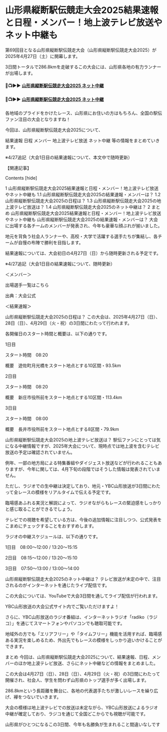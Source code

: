 # 山形県縦断駅伝競走大会2025結果速報と日程・メンバー！地上波テレビ放送やネット中継も
第69回目となる山形県縦断駅伝競走大会（山形県縦断駅伝競走大会2025）が2025年4月27日（土）に開幕します。

3日間トータルで286.8kmを走破するこの大会には、山形県各地の有力ランナーが出場します。

#### 🔴📺▶▶ [山形県縦断駅伝競走大会2025 ネット中継](https://jsports-hq.com/athletics/)

#### 🔴📺▶▶ [山形県縦断駅伝競走大会2025 ネット中継](https://jsports-hq.com/athletics/)

各地域のプライドをかけたレース、山形県にお住いの方はもちろん、全国の駅伝ファン注目の大会となりますね！

今回は、山形県縦断駅伝競走大会2025について、

結果速報
日程
メンバー
地上波テレビ放送
ネット中継
等の情報をまとめていきます。

※4/27追記（大会1日目の結果速報について、本文中で随時更新）

【関連記事】



Contents [hide]

1 山形県縦断駅伝競走大会2025結果速報と日程・メンバー！地上波テレビ放送やネット中継も
1.1 山形県縦断駅伝競走大会2025の結果速報・メンバーは？
1.2 山形県縦断駅伝競走大会2025の日程は？
1.3 山形県縦断駅伝競走大会2025の地上波テレビ放送は？
1.4 山形県縦断駅伝競走大会2025のネット中継は？
2 まとめ
山形県縦断駅伝競走大会2025結果速報と日程・メンバー！地上波テレビ放送やネット中継も
山形県縦断駅伝競走大会2025の結果速報・メンバーは？
大会に出場する各チームのメンバーが発表され、今年も豪華な顔ぶれが揃いました。


地元を背負う社会人ランナーや、高校・大学で活躍する選手たちが集結し、各チームが自慢の布陣で勝利を目指します。

結果速報については、大会初日の4月27日（日）から随時更新される予定です。

※4/27追記（大会1日目の結果速報について、随時更新）

＜メンバー＞

出場選手一覧はこちら

出典：大会公式

＜結果速報＞

 

山形県縦断駅伝競走大会2025の日程は？
この大会は、2025年4月27日（日）、28日（日）、4月29日（火・祝）の3日間にわたって行われます。

各開催日のスタート時間と概要は、以下の通りです。

1日目

スタート時間　08:20

概要　遊佐町月光橋をスタート地点とする10区間・93.5km

2日目

スタート時間　08:20

概要　新庄市役所前をスタート地点とする10区間・113.4km

3日目

スタート時間　08:00

概要　長井市役所前をスタート地点とする8区間・79.9km

 

山形県縦断駅伝競走大会2025の地上波テレビ放送は？
駅伝ファンにとっては気になる中継情報ですが、2025年大会について、現時点では地上波を含むテレビ放送の予定は確認されていません。

例年、一部の地方局による特集番組やダイジェスト放送などが行われることもありますが、今年に関しては、4月下旬の段階ではそうした情報は発表されていません。

ただし、ラジオでの生中継は決定しており、地元・YBC山形放送が3日間にわたって全レースの模様をリアルタイムで伝える予定です。

臨場感あふれる実況と解説によって、ラジオながらもレースの緊迫感をしっかりと感じ取ることができるでしょう。

テレビでの視聴を希望している方は、今後の追加情報に注目しつつ、公式発表をこまめにチェックすることをおすすめします。


ラジオの中継スケジュールは、以下の通りです。

1日目　08:00～12:00 / 13:20～15:15

2日目　08:15～12:00 / 13:20～15:10

3日目　07:50～13:00 / 13:00～14:00　

山形県縦断駅伝競走大会2025のネット中継は？
テレビ放送が未定の中で、注目されるのがインターネットを通じたライブ配信です。

この大会については、YouTubeで大会3日間を通してライブ配信が行われます。


YBC山形放送の大会公式サイト内でご覧いただけますよ！

さらに、YBC山形放送のラジオ番組は、インターネットラジオ「radiko（ラジコ）」を通じてスマートフォンやパソコンでも聴取可能です。

地域外の方でも「エリアフリー」や「タイムフリー」機能を活用すれば、臨場感ある実況を楽しめるため、外出先でもレースの模様をしっかり追いかけることができます。

まとめ
今回は、山形県縦断駅伝競走大会2025について、結果速報、日程、メンバーのほか地上波テレビ放送、さらにネット中継などの情報をまとめました。


この大会は4月27日（日）、28日（日）、4月29日（火・祝）の3日間にわたって開催され、社会人、学生を問わず山形県のトップ選手が多く出場します。

286.8kmという長距離を舞台に、各地の代表選手たちが激しいレースを繰り広げ、襷をつないでいきます。

大会の模様は地上波テレビでの放送は未定ながら、YBC山形放送によるラジオ中継が確定しており、ラジコを通じて全国どこからでも視聴が可能です。

 

山形県がひとつになるこの3日間、今年も名勝負が生まれること間違いなしです
